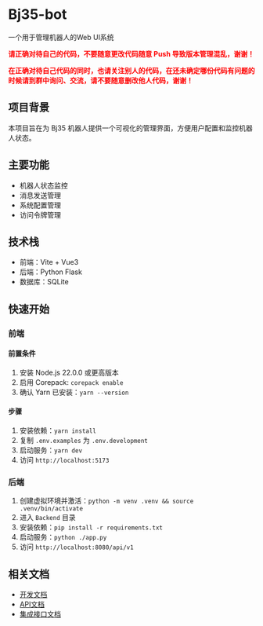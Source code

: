 # Bj35-bot

一个用于管理机器人的Web UI系统  

<span style="color:red;"><strong>请正确对待自己的代码，不要随意更改代码随意 Push 导致版本管理混乱，谢谢！</strong></span>

<span style="color:red;"><strong>在正确对待自己代码的同时，也请关注别人的代码，在还未确定哪份代码有问题的时候请到群中询问、交流，请不要随意删改他人代码，谢谢！</strong></span>

## 项目背景

本项目旨在为 Bj35 机器人提供一个可视化的管理界面，方便用户配置和监控机器人状态。

## 主要功能

- 机器人状态监控
- 消息发送管理
- 系统配置管理
- 访问令牌管理

## 技术栈

- 前端：Vite + Vue3
- 后端：Python Flask
- 数据库：SQLite

## 快速开始

### 前端

#### 前置条件

1. 安装 Node.js 22.0.0 或更高版本
2. 启用 Corepack: `corepack enable`
3. 确认 Yarn 已安装：`yarn --version`

#### 步骤

1. 安装依赖：`yarn install`
2. 复制 `.env.examples` 为 `.env.development`
3. 启动服务：`yarn dev`
4. 访问 `http://localhost:5173`

### 后端

1. 创建虚拟环境并激活：`python -m venv .venv && source .venv/bin/activate`
2. 进入 `Backend` 目录
3. 安装依赖：`pip install -r requirements.txt`
4. 启动服务：`python ./app.py`
5. 访问 `http://localhost:8080/api/v1`

## 相关文档

- [开发文档](docs/开发文档.md)
- [API文档](docs/api文档.txt)
- [集成接口文档](docs/云迹-UP机器人二次开发（集成）接口.pdf)
